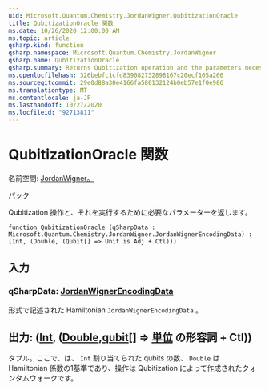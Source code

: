 ```yaml
---
uid: Microsoft.Quantum.Chemistry.JordanWigner.QubitizationOracle
title: QubitizationOracle 関数
ms.date: 10/26/2020 12:00:00 AM
ms.topic: article
qsharp.kind: function
qsharp.namespace: Microsoft.Quantum.Chemistry.JordanWigner
qsharp.name: QubitizationOracle
qsharp.summary: Returns Qubitization operation and the parameters necessary to run it.
ms.openlocfilehash: 326bebfc1cfd839082732898167c20ecf105a266
ms.sourcegitcommit: 29e0d88a30e4166fa580132124b0eb57e1f0e986
ms.translationtype: MT
ms.contentlocale: ja-JP
ms.lasthandoff: 10/27/2020
ms.locfileid: "92713811"
---
```

# <a name="qubitizationoracle-function"></a>QubitizationOracle 関数

名前空間: [JordanWigner。](xref:Microsoft.Quantum.Chemistry.JordanWigner)

パック [](https://nuget.org/packages/)


Qubitization 操作と、それを実行するために必要なパラメーターを返します。

```qsharp
function QubitizationOracle (qSharpData : Microsoft.Quantum.Chemistry.JordanWigner.JordanWignerEncodingData) : (Int, (Double, (Qubit[] => Unit is Adj + Ctl)))
```


## <a name="input"></a>入力

### <a name="qsharpdata--jordanwignerencodingdata"></a>qSharpData: [JordanWignerEncodingData](xref:Microsoft.Quantum.Chemistry.JordanWigner.JordanWignerEncodingData)

形式で記述された Hamiltonian `JordanWignerEncodingData` 。



## <a name="output--intdoublequbit--unit-adj--ctl"></a>出力: ([Int](xref:microsoft.quantum.lang-ref.int), ([Double](xref:microsoft.quantum.lang-ref.double),[qubit](xref:microsoft.quantum.lang-ref.qubit)[] => [単位](xref:microsoft.quantum.lang-ref.unit) の形容詞 + Ctl))

タプル。ここで、は、 `Int` 割り当てられた qubits の数、 `Double` は Hamiltonian 係数の1基準であり、操作は Qubitization によって作成されたクォンタムウォークです。
